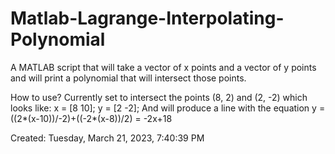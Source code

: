 # Matlab-Lagrange-Interpolating-Polynomial
A MATLAB script that will take a vector of x points and a vector of y points and will print a polynomial that will intersect those points.

How to use?
Currently set to intersect the points (8, 2) and (2, -2) which looks like:
x = [8 10];
y = [2 -2];
And will produce a line with the equation y = ((2*(x-10))/-2)+((-2*(x-8))/2) = -2x+18

Created: Tuesday, March 21, 2023, 7:40:39 PM

